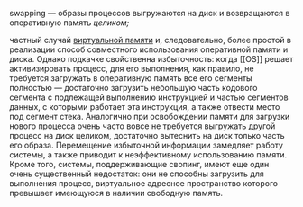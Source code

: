 swapping — образы процессов выгружаются на диск и возвращаются в оперативную память _целиком;_

частный случай [виртуальной памяти](Виртуальная%20память.md) и, следовательно, более простой в реализации способ совместного использования оперативной памяти и диска. Однако подкачке свойственна избыточность: когда [[ОS]] решает активизировать процесс, для его выполнения, как правило, не требуется загружать в оперативную память все его сегменты полностью — достаточно загрузить небольшую часть кодового сегмента с подлежащей выполнению инструкцией и частью сегментов данных, с которыми работает эта инструкция, а также отвести место под сегмент стека. Аналогично при освобождении памяти для загрузки нового процесса очень часто вовсе не требуется выгружать другой процесс на диск целиком, достаточно вытеснить на диск только часть его образа. Перемещение избыточной информации замедляет работу системы, а также приводит к неэффективному использованию памяти. Кроме того, системы, поддерживающие свопинг, имеют еще один очень существенный недостаток: они не способны загрузить для выполнения процесс, виртуальное адресное пространство которого превышает имеющуюся в наличии свободную память.